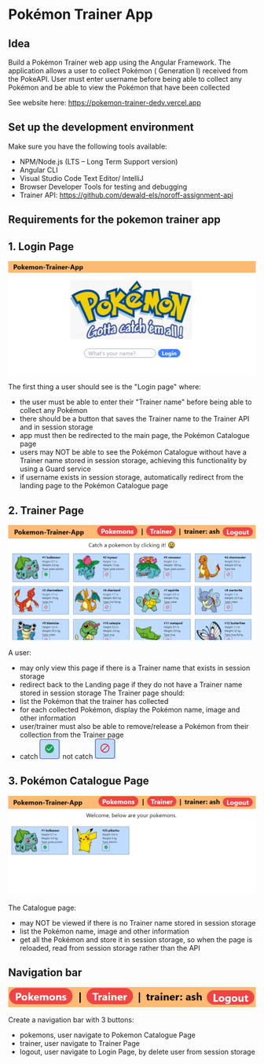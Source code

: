 # **Pokémon Trainer App**
## **Idea**
Build a Pokémon Trainer web app using the Angular Framework. 
The application allows a user to collect Pokémon ( Generation I) received from the PokeAPI.
User must enter username before being able to collect any Pokémon and be able to view the Pokémon that have been collected

See website here: https://pokemon-trainer-dedv.vercel.app

## **Set up the development environment**
Make sure you have the following tools available:
  - NPM/Node.js (LTS – Long Term Support version)
  - Angular CLI
  - Visual Studio Code Text Editor/ IntelliJ
  - Browser Developer Tools for testing and debugging
  - Trainer API: https://github.com/dewald-els/noroff-assignment-api

## **Requirements for the pokemon trainer app**

## **1. Login Page**

<img src="/pictures/loginPage.PNG">

The first thing a user should see is the "Login page" where:
 - the user must be able to enter their "Trainer name" before being able to collect any Pokémon
 - there should be a button that saves the Trainer name to the Trainer API and in session storage
 - app must then be redirected to the main page, the Pokémon Catalogue page
 - users may NOT be able to see the Pokémon Catalogue without have a Trainer name stored in session storage,  achieving this functionality by using a Guard service
 - if username exists in session storage, automatically redirect from the landing page to the Pokémon Catalogue page

## **2. Trainer Page**

<img src="/pictures/pokemonCataloguePage.PNG">

A user: 
 - may only view this page if there is a Trainer name that exists in session storage
 - redirect back to the Landing page if they do not have a Trainer name stored in session storage
The Trainer page should:
 - list the Pokémon that the trainer has collected
  - for each collected Pokémon, display the Pokémon name, image and other information
  - user/trainer must also be able to remove/release a Pokémon from their collection from the Trainer page
  - catch <img src="/pictures/catchButtonAfterCapture.PNG"> not catch <img src="/pictures/catchButtonBeforeCapture.PNG">

## **3. Pokémon Catalogue Page**

<img src="/pictures/trainerPage.PNG">

The Catalogue page: 
 - may NOT be viewed if there is no Trainer name stored in session storage 
 - list the Pokémon name, image and other information
 - get all the Pokémon and store it in session storage, so when the page is reloaded, read from session storage rather than the API 
 
 ## **Navigation bar**
 
 <img src="/pictures/navbar.PNG">
 
 Create a navigation bar with 3 buttons:
  - pokemons, user navigate to Pokemon Catalogue Page
  - trainer, user navigate to Trainer Page
  - logout, user navigate to Login Page, by delete user from session storage 
 
